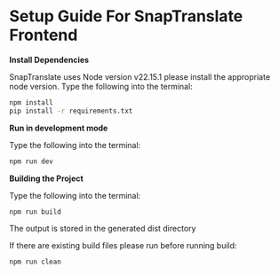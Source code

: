 # **Setup Guide For SnapTranslate Frontend**

**Install Dependencies**

SnapTranslate uses Node version v22.15.1 please install the appropriate node version.
Type the following into the terminal:
```bash
npm install
pip install -r requirements.txt
```

**Run in development mode**

Type the following into the terminal:
```bash
npm run dev
```

**Building the Project**

Type the following into the terminal:
```bash
npm run build
```
The output is stored in the generated dist directory

If there are existing build files please run before running build:
```bash
npm run clean 
```
